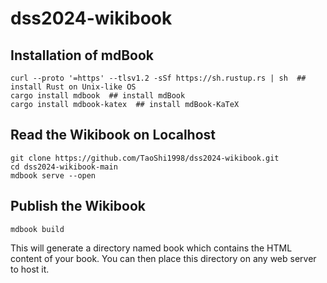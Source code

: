 # dss2024-wikibook

## Installation of mdBook
```
curl --proto '=https' --tlsv1.2 -sSf https://sh.rustup.rs | sh  ## install Rust on Unix-like OS
cargo install mdbook  ## install mdBook
cargo install mdbook-katex  ## install mdBook-KaTeX
```

## Read the Wikibook on Localhost
```
git clone https://github.com/TaoShi1998/dss2024-wikibook.git
cd dss2024-wikibook-main
mdbook serve --open
```

## Publish the Wikibook
```
mdbook build
```
This will generate a directory named book which contains the HTML content of your book. You can then place this directory on any web server to host it.
